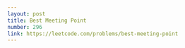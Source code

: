 ```yaml
---
layout: post
title: Best Meeting Point
number: 296
link: https://leetcode.com/problems/best-meeting-point
---
```

